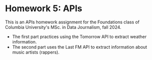 # Homework 5: APIs

This is an APIs homework assignment for the Foundations class of Columbia University's MSc. in Data Journalism, fall 2024.
- The first part practices using the Tomorrow API to extract weather information.
- The second part uses the Last FM API to extract information about music artists (rappers).
